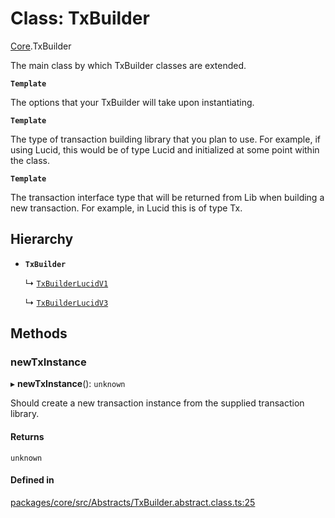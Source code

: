 # Class: TxBuilder

[Core](../modules/Core.md).TxBuilder

The main class by which TxBuilder classes are extended.

**`Template`**

The options that your TxBuilder will take upon instantiating.

**`Template`**

The type of transaction building library that you plan to use. For example, if using Lucid, this would be of type Lucid and initialized at some point within the class.

**`Template`**

The transaction interface type that will be returned from Lib when building a new transaction. For example, in Lucid this is of type Tx.

## Hierarchy

- **`TxBuilder`**

  ↳ [`TxBuilderLucidV1`](Lucid.TxBuilderLucidV1.md)

  ↳ [`TxBuilderLucidV3`](Lucid.TxBuilderLucidV3.md)

## Methods

### newTxInstance

▸ **newTxInstance**(): `unknown`

Should create a new transaction instance from the supplied transaction library.

#### Returns

`unknown`

#### Defined in

[packages/core/src/Abstracts/TxBuilder.abstract.class.ts:25](https://github.com/SundaeSwap-finance/sundae-sdk/blob/main/packages/core/src/Abstracts/TxBuilder.abstract.class.ts#L25)
